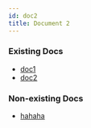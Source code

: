 ```yaml
---
id: doc2
title: Document 2
---
```


### Existing Docs

- [doc1](doc1.md)
- [doc2](doc2.md)

### Non-existing Docs

- [hahaha](hahaha.md)